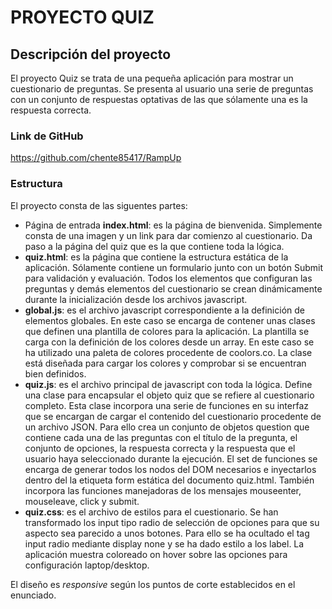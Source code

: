 # PROYECTO QUIZ

## Descripción del proyecto

El proyecto Quiz se trata de una pequeña aplicación para mostrar un cuestionario de preguntas. Se presenta al usuario una serie de preguntas con un conjunto de respuestas optativas de las que sólamente una es la respuesta correcta.

### Link de GitHub
https://github.com/chente85417/RampUp

### Estructura
El proyecto consta de las siguentes partes:

- Página de entrada **index.html**: es la página de bienvenida. Simplemente consta de una imagen y un link para dar comienzo al cuestionario. Da paso a la página del quiz que es la que contiene toda la lógica.
- **quiz.html**: es la página que contiene la estructura estática de la aplicación. Sólamente contiene un formulario junto con un botón Submit para validación y evaluación. Todos los elementos que configuran las preguntas y demás elementos del cuestionario se crean dinámicamente durante la inicialización desde los archivos javascript.
- **global.js**: es el archivo javascript correspondiente a la definición de elementos globales. En este caso se encarga de contener unas clases que definen una plantilla de colores para la aplicación. La plantilla se carga con la definición de los colores desde un array. En este caso se ha utilizado una paleta de colores procedente de coolors.co. La clase está diseñada para cargar los colores y comprobar si se encuentran bien definidos.
- **quiz.js**: es el archivo principal de javascript con toda la lógica. Define una clase para encapsular el objeto quiz que se refiere al cuestionario completo. Esta clase incorpora una serie de funciones en su interfaz que se encargan de cargar el contenido del cuestionario procedente de un archivo JSON. Para ello crea un conjunto de objetos question que contiene cada una de las preguntas con el título de la pregunta, el conjunto de opciones, la respuesta correcta y la respuesta que el usuario haya seleccionado durante la ejecución. El set de funciones se encarga de generar todos los nodos del DOM necesarios e inyectarlos dentro del la etiqueta form estática del documento quiz.html. También incorpora las funciones manejadoras de los mensajes mouseenter, mouseleave, click y submit.
- **quiz.css**: es el archivo de estilos para el cuestionario. Se han transformado los input tipo radio de selección de opciones para que su aspecto sea parecido a unos botones. Para ello se ha ocultado el tag input radio mediante display none y se ha dado estilo a los label. La aplicación muestra coloreado on hover sobre las opciones para configuración laptop/desktop.

El diseño es *responsive* según los puntos de corte establecidos en el enunciado. 

